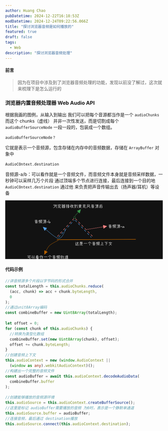 ```yaml
---
author: Huang Chao
pubDatetime: 2024-12-22T16:18:53Z
modDatetime: 2024-12-24T09:22:56.066Z
title: "探讨浏览器音频是如何播放的"
featured: true
draft: false
tags:
  - Web
description: "探讨浏览器音频处理"
---
```


#### 前言

> 因为在项目中涉及到了浏览器音频处理的功能，发现以前没了解过，这次就来梳理下是怎么运行的

### 浏览器内置音频处理器 Web Audio API

根据我画的图例，从输入到输出 我们可以把每个音源都当作是一个 `audioChunks` 而这个 chunks（虚线） 并非一次性发送，而是切割成每个
`audioBufferSourceNode` 一段一段的，包装成一个数组。

`audioBufferSourceNode？`

它就是表示一个音频源，包含存储在内存中的音频数据，存储在 `ArrayBuffer` 对象中

`AudioCOntext.destination`

音频源-a/b：可以看作就是一个音频文件，而音频文件本身就是音频采样数据，一秒钟可以采样几万个片段
通过顶端多个节点进行连接，最后连接到一个目的地 `AudioCOntext.destination` 通过他
来负责把声音传输出去（扬声器/耳机）等设备

![zjh.png](../../assets/images/audio_01.png)

#### 代码示例

```ts
//讲音频源多个片段以字节码的形式合并
const totalLength = this.audioChunks.reduce(
  (acc, chunk) => acc + chunk.byteLength,
  0
);
//通过unit8Array编码
const combineBuffer = new Uint8Array(totalLength);

let offset = 0;
for (const chunk of this.audioChunks) {
  //转换为类型化数组
  combineBuffer.set(new Uint8Array(chunk), offset);
  offset += chunk.byteLength;
}
//创建音频上下文
this.audioContext = new (window.AudioContext ||
  (window as any).webkitAudioContext)();
//构建出一个完整的音频文件
const audioBuffer = await this.audioContext.decodeAudioData(
  combineBuffer.buffer
);

//创建能够播放的音频源环境
this.audioSource = this.audioContext.createBufferSource();
//这里是标记 audioBuffer需要播放的音频 为0时，表示是一个静默单通道
this.audioSource.buffer = audioBuffer;
//连接音频，最后通过 destination播放
this.audioSource.connect(this.audioContext.destination);
```
